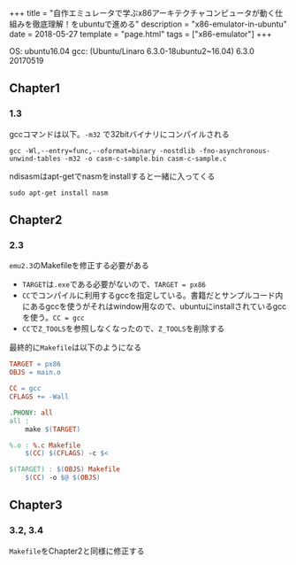 +++
title = "自作エミュレータで学ぶx86アーキテクチャコンピュータが動く仕組みを徹底理解！をubuntuで進める"
description = "x86-emulator-in-ubuntu"
date = 2018-05-27
template = "page.html"
tags = ["x86-emulator"]
+++


OS: ubuntu16.04
gcc: (Ubuntu/Linaro 6.3.0-18ubuntu2~16.04) 6.3.0 20170519

## Chapter1
### 1.3
gccコマンドは以下。`-m32` で32bitバイナリにコンパイルされる
~~~
gcc -Wl,--entry=func,--oformat=binary -nostdlib -fno-asynchronous-unwind-tables -m32 -o casm-c-sample.bin casm-c-sample.c
~~~

ndisasmはapt-getでnasmをinstallすると一緒に入ってくる
~~~
sudo apt-get install nasm
~~~

## Chapter2
### 2.3
`emu2.3`のMakefileを修正する必要がある
- `TARGET`は`.exe`である必要がないので、`TARGET = px86`
- `CC`でコンパイルに利用するgccを指定している。書籍だとサンプルコード内にあるgccを使うがそれはwindow用なので、ubuntuにinstallされているgccを使う。`CC = gcc`
- `CC`で`Z_TOOLS`を参照しなくなったので、`Z_TOOLS`を削除する

最終的に`Makefile`は以下のようになる
~~~Makefile
TARGET = px86
OBJS = main.o

CC = gcc
CFLAGS += -Wall

.PHONY: all
all :
	make $(TARGET)

%.o : %.c Makefile
	$(CC) $(CFLAGS) -c $<

$(TARGET) : $(OBJS) Makefile
	$(CC) -o $@ $(OBJS)
~~~


## Chapter3
### 3.2, 3.4
`Makefile`をChapter2と同様に修正する


